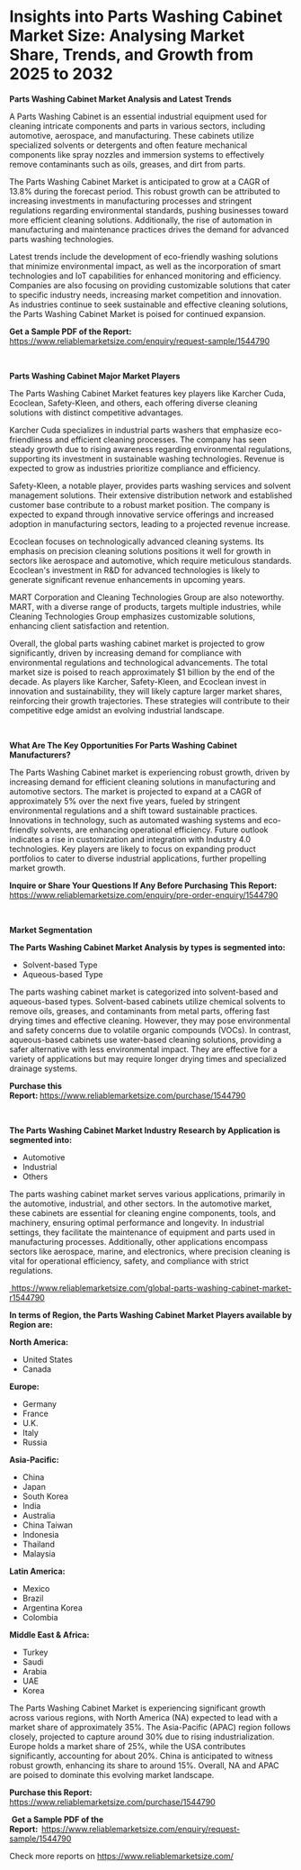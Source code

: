 <p><h1>Insights into Parts Washing Cabinet Market Size: Analysing Market Share, Trends, and Growth from 2025 to 2032</h1></p><p><strong>Parts Washing Cabinet Market Analysis and Latest Trends</strong></p>
<p><p>A Parts Washing Cabinet is an essential industrial equipment used for cleaning intricate components and parts in various sectors, including automotive, aerospace, and manufacturing. These cabinets utilize specialized solvents or detergents and often feature mechanical components like spray nozzles and immersion systems to effectively remove contaminants such as oils, greases, and dirt from parts.</p><p>The Parts Washing Cabinet Market is anticipated to grow at a CAGR of 13.8% during the forecast period. This robust growth can be attributed to increasing investments in manufacturing processes and stringent regulations regarding environmental standards, pushing businesses toward more efficient cleaning solutions. Additionally, the rise of automation in manufacturing and maintenance practices drives the demand for advanced parts washing technologies.</p><p>Latest trends include the development of eco-friendly washing solutions that minimize environmental impact, as well as the incorporation of smart technologies and IoT capabilities for enhanced monitoring and efficiency. Companies are also focusing on providing customizable solutions that cater to specific industry needs, increasing market competition and innovation. As industries continue to seek sustainable and effective cleaning solutions, the Parts Washing Cabinet Market is poised for continued expansion.</p></p>
<p><strong>Get a Sample PDF of the Report:&nbsp;</strong> <a href="https://www.reliablemarketsize.com/enquiry/request-sample/1544790?utm_campaign=2034&utm_medium=2&utm_source=Github&utm_content=ia&utm_term=17022025&utm_id=parts-washing-cabinet">https://www.reliablemarketsize.com/enquiry/request-sample/1544790</a></p>
<p>&nbsp;</p>
<p><strong>Parts Washing Cabinet Major Market Players</strong></p>
<p><p>The Parts Washing Cabinet Market features key players like Karcher Cuda, Ecoclean, Safety-Kleen, and others, each offering diverse cleaning solutions with distinct competitive advantages. </p><p>Karcher Cuda specializes in industrial parts washers that emphasize eco-friendliness and efficient cleaning processes. The company has seen steady growth due to rising awareness regarding environmental regulations, supporting its investment in sustainable washing technologies. Revenue is expected to grow as industries prioritize compliance and efficiency.</p><p>Safety-Kleen, a notable player, provides parts washing services and solvent management solutions. Their extensive distribution network and established customer base contribute to a robust market position. The company is expected to expand through innovative service offerings and increased adoption in manufacturing sectors, leading to a projected revenue increase.</p><p>Ecoclean focuses on technologically advanced cleaning systems. Its emphasis on precision cleaning solutions positions it well for growth in sectors like aerospace and automotive, which require meticulous standards. Ecoclean's investment in R&D for advanced technologies is likely to generate significant revenue enhancements in upcoming years.</p><p>MART Corporation and Cleaning Technologies Group are also noteworthy. MART, with a diverse range of products, targets multiple industries, while Cleaning Technologies Group emphasizes customizable solutions, enhancing client satisfaction and retention.</p><p>Overall, the global parts washing cabinet market is projected to grow significantly, driven by increasing demand for compliance with environmental regulations and technological advancements. The total market size is poised to reach approximately $1 billion by the end of the decade. As players like Karcher, Safety-Kleen, and Ecoclean invest in innovation and sustainability, they will likely capture larger market shares, reinforcing their growth trajectories. These strategies will contribute to their competitive edge amidst an evolving industrial landscape.</p></p>
<p>&nbsp;</p>
<p><strong>What Are The Key Opportunities For Parts Washing Cabinet Manufacturers?</strong></p>
<p><p>The Parts Washing Cabinet market is experiencing robust growth, driven by increasing demand for efficient cleaning solutions in manufacturing and automotive sectors. The market is projected to expand at a CAGR of approximately 5% over the next five years, fueled by stringent environmental regulations and a shift toward sustainable practices. Innovations in technology, such as automated washing systems and eco-friendly solvents, are enhancing operational efficiency. Future outlook indicates a rise in customization and integration with Industry 4.0 technologies. Key players are likely to focus on expanding product portfolios to cater to diverse industrial applications, further propelling market growth.</p></p>
<p><strong>Inquire or Share Your Questions If Any Before Purchasing This Report:</strong> <a href="https://www.reliablemarketsize.com/enquiry/pre-order-enquiry/1544790?utm_campaign=2034&utm_medium=2&utm_source=Github&utm_content=ia&utm_term=17022025&utm_id=parts-washing-cabinet">https://www.reliablemarketsize.com/enquiry/pre-order-enquiry/1544790</a></p>
<p>&nbsp;</p>
<p><strong>Market Segmentation</strong></p>
<p><strong>The Parts Washing Cabinet Market Analysis by types is segmented into:</strong></p>
<p><ul><li>Solvent-based Type</li><li>Aqueous-based Type</li></ul></p>
<p><p>The parts washing cabinet market is categorized into solvent-based and aqueous-based types. Solvent-based cabinets utilize chemical solvents to remove oils, greases, and contaminants from metal parts, offering fast drying times and effective cleaning. However, they may pose environmental and safety concerns due to volatile organic compounds (VOCs). In contrast, aqueous-based cabinets use water-based cleaning solutions, providing a safer alternative with less environmental impact. They are effective for a variety of applications but may require longer drying times and specialized drainage systems.</p></p>
<p><strong>Purchase this Report:&nbsp;</strong><a href="https://www.reliablemarketsize.com/purchase/1544790?utm_campaign=2034&utm_medium=2&utm_source=Github&utm_content=ia&utm_term=17022025&utm_id=parts-washing-cabinet">https://www.reliablemarketsize.com/purchase/1544790</a></p>
<p>&nbsp;</p>
<p><strong>The Parts Washing Cabinet Market Industry Research by Application is segmented into:</strong></p>
<p><ul><li>Automotive</li><li>Industrial</li><li>Others</li></ul></p>
<p><p>The parts washing cabinet market serves various applications, primarily in the automotive, industrial, and other sectors. In the automotive market, these cabinets are essential for cleaning engine components, tools, and machinery, ensuring optimal performance and longevity. In industrial settings, they facilitate the maintenance of equipment and parts used in manufacturing processes. Additionally, other applications encompass sectors like aerospace, marine, and electronics, where precision cleaning is vital for operational efficiency, safety, and compliance with strict regulations.</p></p>
<p><a href="https://www.reliablemarketsize.com/global-parts-washing-cabinet-market-r1544790?utm_campaign=2034&utm_medium=2&utm_source=Github&utm_content=ia&utm_term=17022025&utm_id=parts-washing-cabinet">&nbsp;https://www.reliablemarketsize.com/global-parts-washing-cabinet-market-r1544790</a></p>
<p><strong>In terms of Region, the Parts Washing Cabinet Market Players available by Region are:</strong></p>
<p>
    <p> <strong> North America: </strong>
        <ul>
            <li>United States</li>
            <li>Canada</li>
        </ul>
        </p> 
    <p> <strong> Europe: </strong>
        <ul>
            <li>Germany</li>
            <li>France</li>
            <li>U.K.</li>
            <li>Italy</li>
            <li>Russia</li>
        </ul>
        </p> 
    <p> <strong> Asia-Pacific: </strong>
        <ul>
            <li>China</li>
            <li>Japan</li>
            <li>South Korea</li>
            <li>India</li>
            <li>Australia</li>
            <li>China Taiwan</li>
            <li>Indonesia</li>
            <li>Thailand</li>
            <li>Malaysia</li>
        </ul>
        </p> 
    <p> <strong> Latin America: </strong>
        <ul>
            <li>Mexico</li>
            <li>Brazil</li>
            <li>Argentina Korea</li>
            <li>Colombia</li>
        </ul>
        </p> 
    <p> <strong> Middle East & Africa: </strong>
        <ul>
            <li>Turkey</li>
            <li>Saudi</li>
            <li>Arabia</li>
            <li>UAE</li>
            <li>Korea</li>
        </ul>
    </p>
    </p>
<p><p>The Parts Washing Cabinet Market is experiencing significant growth across various regions, with North America (NA) expected to lead with a market share of approximately 35%. The Asia-Pacific (APAC) region follows closely, projected to capture around 30% due to rising industrialization. Europe holds a market share of 25%, while the USA contributes significantly, accounting for about 20%. China is anticipated to witness robust growth, enhancing its share to around 15%. Overall, NA and APAC are poised to dominate this evolving market landscape.</p></p>
<p><strong>Purchase this Report: </strong><a href="https://www.reliablemarketsize.com/purchase/1544790?utm_campaign=2034&utm_medium=2&utm_source=Github&utm_content=ia&utm_term=17022025&utm_id=parts-washing-cabinet">https://www.reliablemarketsize.com/purchase/1544790</a></p>
<p>&nbsp;<strong>Get a Sample PDF of the Report:&nbsp;&nbsp;</strong><a href="https://www.reliablemarketsize.com/enquiry/request-sample/1544790?utm_campaign=2034&utm_medium=2&utm_source=Github&utm_content=ia&utm_term=17022025&utm_id=parts-washing-cabinet">https://www.reliablemarketsize.com/enquiry/request-sample/1544790</a></p>
<p><strong></strong></p>
<p>Check more reports on <a href="https://www.reliablemarketsize.com/?utm_campaign=2034&utm_medium=2&utm_source=Github&utm_content=ia&utm_term=17022025&utm_id=parts-washing-cabinet">https://www.reliablemarketsize.com/</a></p>